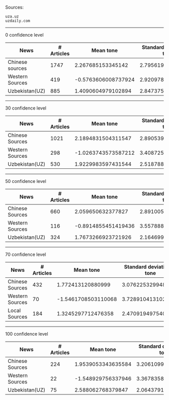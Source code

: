 Sources:

```
uza.uz
uzdaily.com
```


-----------------------
0 confidence level

| News | # Articles | Mean tone| Standard deviation in tone |
| ------ | ------ | ----- | ----- |
| Chinese sources | 1747 | 2.267685153345142 | 2.7956195701017608 |
|Western Sources | 419 | -0.5763606008737924 | 2.9209787942164387 |
| Uzbekistan(UZ) | 885 | 1.4090604979102894 |2.8473753806102797 |





--------------------------
30 confidence level

| News | # Articles | Mean tone| Standard deviation in tone |
| ------ | ------ | ----- | ----- |
| Chinese Sources | 1021 | 2.1894831504311547 | 2.8905398595178027 |
| Western Sources | 298 | -1.0263743573587212 | 3.4087255626849933 |
| Uzbekistan(UZ) | 530 | 1.9229983597431544 |2.5187880871650865 |





-------------------------
50 confidence level

| News | # Articles | Mean tone| Standard deviation in tone |
| ------ | ------ | ----- | ----- |
| Chinese Sources | 660 | 2.059650632377827 | 2.8910054094284323 |
| Western Sources | 116 | -0.8914855451419436 | 3.557888951115337 |
| Uzbekistan(UZ) | 324 | 1.7673266923721926 | 2.1646999084831138 |



-------------------------
70 confidence level

| News | # Articles | Mean tone| Standard deviation in tone |
| ------ | ------ | ----- | ----- |
| Chinese Sources | 432 | 1.772413120880999 | 3.076225329948133 |
| Western Sources | 70 | -1.5461708503110068 | 3.7289104131025486 |
| Local Sources | 184  | 1.3245297712476358 | 2.470919497540944 |



-----------------------------

100 confidence level

| News | # Articles | Mean tone| Standard deviation in tone |
| ------ | ------ | ----- | ----- |
| Chinese Sources | 224 | 1.9539053343635584 | 3.2061099470925423 |
| Western Sources | 22 | -1.548929756337946 | 3.367835828679788 |
| Uzbekistan(UZ) | 75 | 2.588062768379847 | 2.0643791476049698 |


